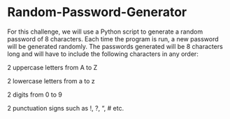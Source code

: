 # Random-Password-Generator


For this challenge, we will use a Python script to generate a random password of 8 characters. Each time the program is run, a new password will be generated randomly. The passwords generated will be 8 characters long and will have to include the following characters in any order:

2 uppercase letters from A to Z

2 lowercase letters from a to z

2 digits from 0 to 9

2 punctuation signs such as !, ?, “, # etc.
